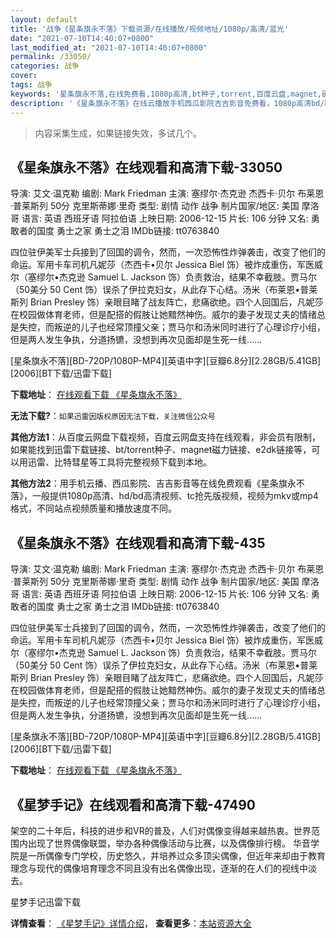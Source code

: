 ```yaml
---
layout: default
title: '战争《星条旗永不落》下载资源/在线播放/视频地址/1080p/高清/蓝光'
date: "2021-07-10T14:40:07+0800"
last_modified_at: "2021-07-10T14:40:07+0800"
permalink: /33050/
categories: 战争
cover:
tags: 战争
keywords: '星条旗永不落,在线免费看,1080p高清,bt种子,torrent,百度云盘,magnet,磁力链,迅雷下载资源'
description: '《星条旗永不落》在线云播放手机西瓜影院吉吉影音免费看，1080p高清bd/hd未删减完整版和tc抢先枪版，mkv/mp4格式，附带bt/torrent种子、magnet/磁力链、百度云盘、网盘资源迅雷下载链接'
---
```


>内容采集生成，如果链接失效，多试几个。


## 《星条旗永不落》在线观看和高清下载-33050

导演: 艾文·温克勒 编剧: Mark Friedman 主演: 塞缪尔·杰克逊 杰西卡·贝尔 布莱恩·普莱斯列 50分 克里斯蒂娜·里奇 类型: 剧情 动作 战争 制片国家/地区: 美国 摩洛哥 语言: 英语 西班牙语 阿拉伯语 上映日期: 2006-12-15 片长: 106 分钟 又名: 勇敢者的国度 勇士之家 勇士之泪 IMDb链接: tt0763840

四位驻伊美军士兵接到了回国的调令，然而，一次恐怖性炸弹袭击，改变了他们的命运。军用卡车司机凡妮莎（杰西卡•贝尔 Jessica Biel 饰）被炸成重伤，军医威尔（塞缪尔•杰克逊 Samuel L. Jackson 饰）负责救治，结果不幸截肢。贾马尔（50美分 50 Cent 饰）误杀了伊拉克妇女，从此存下心结。汤米（布莱恩•普莱斯列 Brian Presley 饰）亲眼目睹了战友阵亡，悲痛欲绝。四个人回国后，凡妮莎在校园做体育老师，但是配搭的假肢让她黯然神伤。威尔的妻子发现丈夫的情绪总是失控，而叛逆的儿子也经常顶撞父亲；贾马尔和汤米同时进行了心理诊疗小组，但是两人发生争执，分道扬镳，没想到再次见面却是生死一线……


[星条旗永不落][BD-720P/1080P-MP4][英语中字][豆瓣6.8分][2.28GB/5.41GB][2006][BT下载/迅雷下载]

**下载地址**： [在线观看下载 《星条旗永不落》](https://www.btdx8.com/torrent/xtqybl_2006.html) 


**无法下载?**：`如果迅雷因版权原因无法下载，关注微信公众号 `

**其他方法1**：从百度云网盘下载视频，百度云网盘支持在线观看，非会员有限制，如果能找到迅雷下载链接、bt/torrent种子、magnet磁力链接、e2dk链接等，可以用迅雷、比特彗星等工具将完整视频下载到本地。

**其他方法2**：用手机云播、西瓜影院、吉吉影音等在线免费观看《星条旗永不落》，一般提供1080p高清、hd/bd高清视频、tc抢先版视频，视频为mkv或mp4格式，不同站点视频质量和播放速度不同。


## 《星条旗永不落》在线观看和高清下载-435

导演: 艾文·温克勒 编剧: Mark Friedman 主演: 塞缪尔·杰克逊 杰西卡·贝尔 布莱恩·普莱斯列 50分 克里斯蒂娜·里奇 类型: 剧情 动作 战争 制片国家/地区: 美国 摩洛哥 语言: 英语 西班牙语 阿拉伯语 上映日期: 2006-12-15 片长: 106 分钟 又名: 勇敢者的国度 勇士之家 勇士之泪 IMDb链接: tt0763840

四位驻伊美军士兵接到了回国的调令，然而，一次恐怖性炸弹袭击，改变了他们的命运。军用卡车司机凡妮莎（杰西卡•贝尔 Jessica Biel 饰）被炸成重伤，军医威尔（塞缪尔•杰克逊 Samuel L. Jackson 饰）负责救治，结果不幸截肢。贾马尔（50美分 50 Cent 饰）误杀了伊拉克妇女，从此存下心结。汤米（布莱恩•普莱斯列 Brian Presley 饰）亲眼目睹了战友阵亡，悲痛欲绝。四个人回国后，凡妮莎在校园做体育老师，但是配搭的假肢让她黯然神伤。威尔的妻子发现丈夫的情绪总是失控，而叛逆的儿子也经常顶撞父亲；贾马尔和汤米同时进行了心理诊疗小组，但是两人发生争执，分道扬镳，没想到再次见面却是生死一线……


[星条旗永不落][BD-720P/1080P-MP4][英语中字][豆瓣6.8分][2.28GB/5.41GB][2006][BT下载/迅雷下载]

**下载地址**： [在线观看下载 《星条旗永不落》](https://www.btdx8.com/torrent/xtqybl_2006.html) 


## 《星梦手记》在线观看和高清下载-47490

架空的二十年后，科技的进步和VR的普及，人们对偶像变得越来越热衷。世界范围内出现了世界偶像联盟，举办各种偶像活动与比赛，以及偶像排行榜。 华音学院是一所偶像专门学校，历史悠久，并培养过众多顶尖偶像，但近年来却由于教育理念与现代的偶像培育理念不同且没有出名偶像出现，逐渐的在人们的视线中淡去。


星梦手记迅雷下载

**详情查看**： [《星梦手记》详情介绍](/movie/47490/)， **查看更多**：[本站资源大全](/movie/t/all/)

